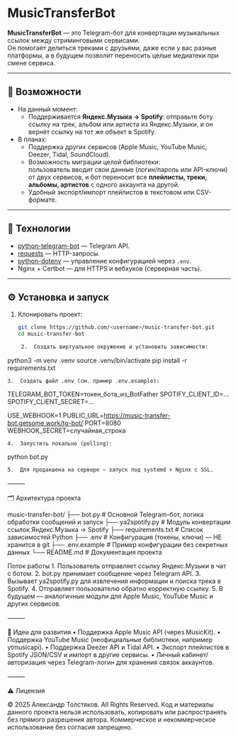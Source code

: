 # MusicTransferBot

**MusicTransferBot** — это Telegram-бот для конвертации музыкальных ссылок между стриминговыми сервисами.  
Он помогает делиться треками с друзьями, даже если у вас разные платформы, а в будущем позволит переносить целые медиатеки при смене сервиса.

---

## 🚀 Возможности

- На данный момент:
  - Поддерживается **Яндекс.Музыка → Spotify**: отправьте боту ссылку на трек, альбом или артиста из Яндекс.Музыки, и он вернёт ссылку на тот же объект в Spotify.
- В планах:
  - Поддержка других сервисов (Apple Music, YouTube Music, Deezer, Tidal, SoundCloud).
  - Возможность миграции целой библиотеки:  
    пользователь вводит свои данные (логин/пароль или API-ключи) от двух сервисов, и бот переносит все **плейлисты, треки, альбомы, артистов** с одного аккаунта на другой.
  - Удобный экспорт/импорт плейлистов в текстовом или CSV-формате.

---

## 🔧 Технологии

- [python-telegram-bot](https://python-telegram-bot.org) — Telegram API.
- [requests](https://docs.python-requests.org/) — HTTP-запросы.
- [python-dotenv](https://pypi.org/project/python-dotenv/) — управление конфигурацией через `.env`.
- Nginx + Certbot — для HTTPS и вебхуков (серверная часть).

---

## ⚙️ Установка и запуск

1. Клонировать проект:
   ```bash
   git clone https://github.com/<username>/music-transfer-bot.git
   cd music-transfer-bot

	2.	Создать виртуальное окружение и установить зависимости:

python3 -m venv .venv
source .venv/bin/activate
pip install -r requirements.txt


	3.	Создать файл .env (см. пример .env.example):

TELEGRAM_BOT_TOKEN=токен_бота_из_BotFather
SPOTIFY_CLIENT_ID=...
SPOTIFY_CLIENT_SECRET=...

USE_WEBHOOK=1
PUBLIC_URL=https://music-transfer-bot.getsome.work/tg-bot/
PORT=8080
WEBHOOK_SECRET=случайная_строка


	4.	Запустить локально (polling):

python bot.py


	5.	Для продакшена на сервере — запуск под systemd + Nginx с SSL.

⸻

🗂 Архитектура проекта

music-transfer-bot/
├── bot.py              # Основной Telegram-бот, логика обработки сообщений и запуск
├── ya2spotify.py       # Модуль конвертации ссылок Яндекс.Музыка → Spotify
├── requirements.txt    # Список зависимостей Python
├── .env                # Конфигурация (токены, ключи) — НЕ хранится в git
├── .env.example        # Пример конфигурации без секретных данных
└── README.md           # Документация проекта

Поток работы
	1.	Пользователь отправляет ссылку Яндекс.Музыки в чат с ботом.
	2.	bot.py принимает сообщение через Telegram API.
	3.	Вызывает ya2spotify.py для извлечения информации и поиска трека в Spotify.
	4.	Отправляет пользователю обратно корректную ссылку.
	5.	В будущем — аналогичные модули для Apple Music, YouTube Music и других сервисов.

⸻

📌 Идеи для развития
	•	Поддержка Apple Music API (через MusicKit).
	•	Поддержка YouTube Music (неофициальные библиотеки, например ytmusicapi).
	•	Поддержка Deezer API и Tidal API.
	•	Экспорт плейлистов в Spotify JSON/CSV и импорт в другие сервисы.
	•	Личный кабинет/авторизация через Telegram-логин для хранения связок аккаунтов.

⸻

⚠️ Лицензия

© 2025 Александр Толстяков. All Rights Reserved.
Код и материалы данного проекта нельзя использовать, копировать или распространять без прямого разрешения автора.
Коммерческое и некоммерческое использование без согласия запрещено.

